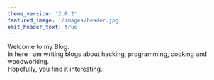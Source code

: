```yaml
---
theme_version: '2.8.2'
featured_image: '/images/header.jpg'
omit_header_text: true
---
```

Welcome to my Blog.  
In here I am writing blogs about hacking, programming, cooking and woodworking.  
Hopefully, you find it interesting.
